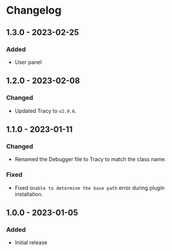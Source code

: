 # Changelog

## 1.3.0 - 2023-02-25

### Added
- User panel

## 1.2.0 - 2023-02-08

### Changed
- Updated Tracy to `v2.9.6`.

## 1.1.0 - 2023-01-11

### Changed
- Renamed the Debugger file to Tracy to match the class name.

### Fixed
- Fixed `Unable to determine the base path` error during plugin installation.

## 1.0.0 - 2023-01-05

### Added
- Initial release

